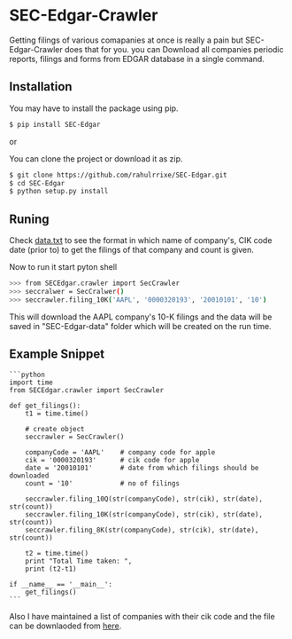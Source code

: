 SEC-Edgar-Crawler
=============

 Getting filings of various comapanies at once is really a pain but SEC-Edgar-Crawler does that for you.
 you can Download all companies  periodic reports, filings and forms from EDGAR database in a single command.

Installation
------------- 
 You may have to install the package using pip.
 ```bash
 $ pip install SEC-Edgar
 ```
 or

 You can clone the project or download it as zip.
 ```bash
 $ git clone https://github.com/rahulrrixe/SEC-Edgar.git
 $ cd SEC-Edgar
 $ python setup.py install
 ```

Runing
-------
 Check [data.txt][1] to see the format in which name of company's, CIK code date (prior to) to get the filings of that company and count is given.
 
 Now to run it start pyton shell
   ```bash
  >>> from SECEdgar.crawler import SecCrawler
  >>> seccralwer = SecCralwer()
  >>> seccrawler.filing_10K('AAPL', '0000320193', '20010101', '10')
   ```
 This will download the AAPL company's 10-K filings and the data will be saved in "SEC-Edgar-data" folder which will be created on the run time.


Example Snippet
---------------
	```python
	import time
	from SECEdgar.crawler import SecCrawler

	def get_filings():
		t1 = time.time()
		
		# create object
		seccrawler = SecCrawler()

		companyCode = 'AAPL'    # company code for apple 
		cik = '0000320193'      # cik code for apple
		date = '20010101'       # date from which filings should be downloaded
		count = '10'            # no of filings
		
		seccrawler.filing_10Q(str(companyCode), str(cik), str(date), str(count))
		seccrawler.filing_10K(str(companyCode), str(cik), str(date), str(count))
		seccrawler.filing_8K(str(companyCode), str(cik), str(date), str(count))

		t2 = time.time()
		print "Total Time taken: ",
		print (t2-t1)
		
	if __name__ == '__main__':
		get_filings()	
	```
Also I have maintained a list of companies with their cik code and the file can be downlaoded from [here][2].

[1]: https://github.com/rahulrrixe/SEC-Edgar/blob/master/SECEdgar/data.txt
[2]: https://github.com/rahulrrixe/SEC-Edgar/blob/master/SECEdgar/companylist.txt